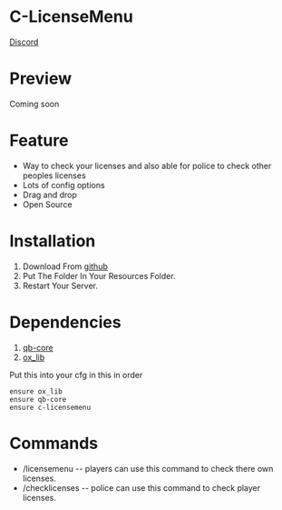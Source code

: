 # C-LicenseMenu
[Discord](https://discord.gg/PV3X2h5TTG)

# Preview
Coming soon
# Feature
- Way to check your licenses and also able for police to check other peoples licenses
- Lots of config options
- Drag and drop
- Open Source

# Installation
1. Download From [github](https://github.com/SirCyirx/c-licensemenu)
2. Put The Folder In Your Resources Folder.
3. Restart Your Server.

# Dependencies
1. [qb-core](https://github.com/qbcore-framework/qb-core)
2. [ox_lib](https://github.com/overextended/ox_lib/releases) 


Put this into your cfg in this in order
```
ensure ox_lib
ensure qb-core
ensure c-licensemenu
```

# Commands
- /licensemenu    -- players can use this command to check there own licenses.
- /checklicenses  -- police can use this command to check player licenses.